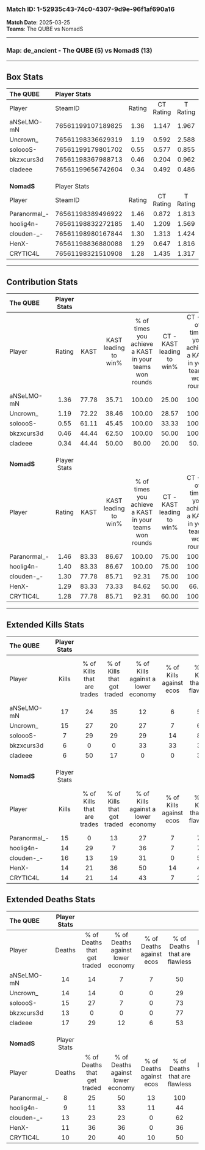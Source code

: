 ### Match ID: 1-52935c43-74c0-4307-9d9e-96f1af690a16  
**Match Date**: 2025-03-25  
**Teams**: The QUBE vs NomadS  

---  

### **Map**: de_ancient - The QUBE (5) vs NomadS (13)  
---  

## Box Stats  

| **The QUBE** | Player Stats      |        |           |          |       |       |       |         |        |      |     |
| :- | :- | :-: | :-: | :-: | :-: | :-: | :-: | :-: | :-: | :-: | :-: |
| Player       | SteamID           | Rating | CT Rating | T Rating | KAST  |  ADR  | Kills | Assists | Deaths | K/D  | HS% |
| aNSeLMO-mN   | 76561199107189825 |  1.36  |   1.147   |  1.967   | 77.78 | 100.3 |  17   |    1    |   14   | 1.21 | 58  |
| Uncrown_     | 76561198336629319 |  1.19  |   0.592   |  2.588   | 72.22 | 89.6  |  15   |    2    |   14   | 1.07 | 53  |
| soloooS-     | 76561199179801702 |  0.55  |   0.577   |  0.855   | 61.11 | 42.1  |   7   |    3    |   15   | 0.47 | 57  |
| bkzxcurs3d   | 76561198367988713 |  0.46  |   0.204   |  0.962   | 44.44 | 43.2  |   6   |    5    |   13   | 0.46 | 50  |
| cladeee      | 76561199656742604 |  0.34  |   0.492   |  0.486   | 44.44 | 46.7  |   6   |    4    |   17   | 0.35 | 33  |
|              |                   |        |           |          |       |       |       |         |        |      |     |
|              |                   |        |           |          |       |       |       |         |        |      |     |
|              |                   |        |           |          |       |       |       |         |        |      |     |
| **NomadS**   | Player Stats      |        |           |          |       |       |       |         |        |      |     |
| Player       | SteamID           | Rating | CT Rating | T Rating | KAST  |  ADR  | Kills | Assists | Deaths | K/D  | HS% |
| Paranormal_- | 76561198389496922 |  1.46  |   0.872   |  1.813   | 83.33 | 88.8  |  15   |    4    |   8    | 1.88 | 60  |
| hoolig4n-    | 76561198832272185 |  1.40  |   1.209   |  1.569   | 83.33 | 89.4  |  14   |    7    |   9    | 1.56 | 50  |
| clouden-_-   | 76561198980167844 |  1.30  |   1.313   |  1.424   | 77.78 | 85.4  |  16   |    2    |   13   | 1.23 | 62  |
| HenX-        | 76561198836880088 |  1.29  |   0.647   |  1.816   | 83.33 | 79.1  |  14   |    4    |   11   | 1.27 | 71  |
| CRYTIC4L     | 76561198321510908 |  1.28  |   1.435   |  1.317   | 77.78 | 81.8  |  14   |    3    |   10   | 1.40 | 71  |
---  

## Contribution Stats  

| **The QUBE** | Player Stats |       |                      |                                                        |                           |                                                             |                          |                                                            |
| :- | :-: | :-: | :-: | :-: | :-: | :-: | :-: | :-: |
| Player       |    Rating    | KAST  | KAST leading to win% | % of times you achieve a KAST in your teams won rounds | CT - KAST leading to win% | CT - % of times you achieve a KAST in your teams won rounds | T - KAST leading to win% | T - % of times you achieve a KAST in your teams won rounds |
| aNSeLMO-mN   |     1.36     | 77.78 |        35.71         |                         100.00                         |           25.00           |                           100.00                            |          50.00           |                           100.00                           |
| Uncrown_     |     1.19     | 72.22 |        38.46         |                         100.00                         |           28.57           |                           100.00                            |          50.00           |                           100.00                           |
| soloooS-     |     0.55     | 61.11 |        45.45         |                         100.00                         |           33.33           |                           100.00                            |          60.00           |                           100.00                           |
| bkzxcurs3d   |     0.46     | 44.44 |        62.50         |                         100.00                         |           50.00           |                           100.00                            |          75.00           |                           100.00                           |
| cladeee      |     0.34     | 44.44 |        50.00         |                         80.00                          |           20.00           |                            50.00                            |          100.00          |                           100.00                           |
|              |              |       |                      |                                                        |                           |                                                             |                          |                                                            |
|              |              |       |                      |                                                        |                           |                                                             |                          |                                                            |
|              |              |       |                      |                                                        |                           |                                                             |                          |                                                            |
| **NomadS**   | Player Stats |       |                      |                                                        |                           |                                                             |                          |                                                            |
| Player       |    Rating    | KAST  | KAST leading to win% | % of times you achieve a KAST in your teams won rounds | CT - KAST leading to win% | CT - % of times you achieve a KAST in your teams won rounds | T - KAST leading to win% | T - % of times you achieve a KAST in your teams won rounds |
| Paranormal_- |     1.46     | 83.33 |        86.67         |                         100.00                         |           75.00           |                           100.00                            |          90.91           |                           100.00                           |
| hoolig4n-    |     1.40     | 83.33 |        86.67         |                         100.00                         |           75.00           |                           100.00                            |          90.91           |                           100.00                           |
| clouden-_-   |     1.30     | 77.78 |        85.71         |                         92.31                          |           75.00           |                           100.00                            |          90.00           |                           90.00                            |
| HenX-        |     1.29     | 83.33 |        73.33         |                         84.62                          |           50.00           |                            66.67                            |          81.82           |                           90.00                            |
| CRYTIC4L     |     1.28     | 77.78 |        85.71         |                         92.31                          |           60.00           |                           100.00                            |          100.00          |                           90.00                            |
---  

## Extended Kills Stats  

| **The QUBE** | Player Stats |                            |                            |                                    |                         |                              |                                 |                                       |                    |           |
| :- | :-: | :-: | :-: | :-: | :-: | :-: | :-: | :-: | :-: | :-: |
| Player       |    Kills     | % of Kills that are trades | % of Kills that got traded | % of Kills against a lower economy | % of Kills against ecos | % of Kills that are flawless | % of Kills that are close duels | % of Kills that are assisted by flash | Pistol Round Kills | AWP Kills |
| aNSeLMO-mN   |      17      |             24             |             35             |                 12                 |            6            |              53              |                0                |                   6                   |         0          |     2     |
| Uncrown_     |      15      |             27             |             20             |                 27                 |            7            |              60              |                7                |                   7                   |         0          |     2     |
| soloooS-     |      7       |             29             |             29             |                 29                 |           14            |              86              |                0                |                   0                   |         0          |     0     |
| bkzxcurs3d   |      6       |             0              |             0              |                 33                 |           33            |              33              |                0                |                   0                   |         2          |     0     |
| cladeee      |      6       |             50             |             17             |                 0                  |            0            |              33              |               17                |                   0                   |         0          |     0     |
|              |              |                            |                            |                                    |                         |                              |                                 |                                       |                    |           |
|              |              |                            |                            |                                    |                         |                              |                                 |                                       |                    |           |
|              |              |                            |                            |                                    |                         |                              |                                 |                                       |                    |           |
| **NomadS**   | Player Stats |                            |                            |                                    |                         |                              |                                 |                                       |                    |           |
| Player       |    Kills     | % of Kills that are trades | % of Kills that got traded | % of Kills against a lower economy | % of Kills against ecos | % of Kills that are flawless | % of Kills that are close duels | % of Kills that are assisted by flash | Pistol Round Kills | AWP Kills |
| Paranormal_- |      15      |             0              |             13             |                 27                 |            7            |              73              |                7                |                   7                   |         0          |     0     |
| hoolig4n-    |      14      |             29             |             7              |                 36                 |            7            |              79              |                0                |                   7                   |         3          |     5     |
| clouden-_-   |      16      |             13             |             19             |                 31                 |            0            |              56              |               13                |                   0                   |         0          |     2     |
| HenX-        |      14      |             21             |             36             |                 50                 |           14            |              43              |                7                |                   0                   |         0          |     1     |
| CRYTIC4L     |      14      |             21             |             14             |                 43                 |            7            |              29              |                7                |                  14                   |         1          |     2     |
## Extended Deaths Stats  

| **The QUBE** | Player Stats |                             |                                   |                          |                               |                            |                           |               |
| :- | :-: | :-: | :-: | :-: | :-: | :-: | :-: | :-: |
| Player       |    Deaths    | % of Deaths that get traded | % of Deaths against lower economy | % of Deaths against ecos | % of Deaths that are flawless | % of Deaths that are close | % of Deaths while blinded | Deaths to AWP |
| aNSeLMO-mN   |      14      |             14              |                 7                 |            7             |              50               |             14             |             7             |       2       |
| Uncrown_     |      14      |             14              |                 0                 |            0             |              29               |             7              |             7             |       0       |
| soloooS-     |      15      |             27              |                 7                 |            0             |              73               |             7              |             0             |       1       |
| bkzxcurs3d   |      13      |              0              |                 0                 |            0             |              77               |             0              |             8             |       1       |
| cladeee      |      17      |             29              |                12                 |            6             |              53               |             6              |             6             |       0       |
|              |              |                             |                                   |                          |                               |                            |                           |               |
|              |              |                             |                                   |                          |                               |                            |                           |               |
|              |              |                             |                                   |                          |                               |                            |                           |               |
| **NomadS**   | Player Stats |                             |                                   |                          |                               |                            |                           |               |
| Player       |    Deaths    | % of Deaths that get traded | % of Deaths against lower economy | % of Deaths against ecos | % of Deaths that are flawless | % of Deaths that are close | % of Deaths while blinded | Deaths to AWP |
| Paranormal_- |      8       |             25              |                50                 |            13            |              100              |             13             |            13             |       0       |
| hoolig4n-    |      9       |             11              |                33                 |            11            |              44               |             0              |             0             |       0       |
| clouden-_-   |      13      |             23              |                23                 |            0             |              62               |             0              |             0             |       1       |
| HenX-        |      11      |             36              |                36                 |            0             |              36               |             0              |             9             |       0       |
| CRYTIC4L     |      10      |             20              |                40                 |            10            |              50               |             10             |             0             |       1       |
